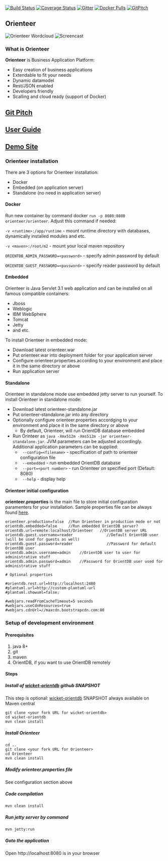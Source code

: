 [![Build Status](https://travis-ci.org/OrienteerBAP/Orienteer.svg?branch=master)](https://travis-ci.org/OrienteerBAP/Orienteer) [![Coverage Status](https://coveralls.io/repos/github/OrienteerBAP/Orienteer/badge.svg)](https://coveralls.io/github/OrienteerBAP/Orienteer) [![Gitter](https://badges.gitter.im/OrienteerBAP/Orienteer.svg)](https://gitter.im/OrienteerBAP/Orienteer?utm_source=badge&utm_medium=badge&utm_campaign=pr-badge) [![Docker Pulls](https://img.shields.io/docker/pulls/orienteer/orienteer.svg)](https://hub.docker.com/r/orienteer/orienteer/) [![GitPitch](https://gitpitch.com/assets/badge.svg)](https://gitpitch.com/OrienteerBAP/Orienteer/) 

## Orienteer

![Orienteer Wordcloud](http://orienteerbap.github.io/Orienteer/images/wordcloud.png) ![Screencast](http://orienteerbap.github.io/Orienteer/images/overview/screencasts.gif)

### What is Orienteer 

**Orienteer** is Business Application Platform: 

* Easy creation of business applications
* Extendable to fit your needs
* Dynamic datamodel
* Rest/JSON enabled
* Developers friendly
* Scalling and cloud ready (support of Docker)

## [Git Pitch](https://gitpitch.com/OrienteerBAP/Orienteer#/)
## [User Guide](https://orienteer.gitbooks.io/orienteer/content/)
## [Demo Site](https://demo.orienteer.org)

### Orienteer installation

There are 3 options for Orienteer installation:

- Docker
- Embedded (on application server)
- Standalone (no need in application server)

#### Docker

Run new container by command docker `run -p 8080:8080 orienteer/orienteer`. Adjust this command if needed:

`-v <runtime>:/app/runtime` - mount runtime directory with databases, dynamically installed modules and etc.

`-v <maven>:/root/m2` - mount your local maven repository

`ORIENTDB_ADMIN_PASSWORD=<password>` - specify admin password by default

`ORIENTDB_GUEST_PASSWORD=<password>` - specify reader password by default

#### Embedded

Orienteer is Java Servlet 3.1 web application and can be installed on all famous compatible containers:

- Jboss
- Weblogic
- IBM WebSphere
- Tomcat
- Jetty
- and etc.

To install Orienteer in embedded mode:
- Download latest orienteer.war
- Put orienteer.war into deployment folder for your application server
- Configure orienteer.properties according to your environment and place it in the same directory or above
- Run application server

#### Standalone

Orienteer in standalone mode use embedded jetty server to run yourself. To install Orienteer in standalone mode:
- Download latest orienteer-standalone.jar
- Put orienteer-standalone.jar into any directory
- Optionally configure orienteer.properties accordging to your environment and place it in the same directory or above
  - By default, Orienteer, will run OrientDB database embedded
- Run Orinteer as ```java -Xmx512m -Xms512m -jar orienteer-standalone.jar```. JVM parameters can be adjusted accordingly. Additional application parameters can be supplied:
  - ``` --config=<filename>``` - specification of path to orienteer configuration file
  - ``` --embedded``` - run embedded OrientDB database
  - ``` --port=<port number>``` - run Orienteer on specified port (Default: 8080)
  - ``` --help``` - display help

#### Orienteer initial configuration

**orienteer.properties** is the main file to store initial configuration paramenters for your installation. Sample properties file can be always found [here](https://github.com/OrienteerBAP/Orienteer/blob/master/orienteer.properties.sample).

```properties
orienteer.production=false  //Run Orienteer in production mode or not
orientdb.embedded=false     //Run embedded OrientDB server?
orientdb.url=remote:localhost/Orienteer   //OrientDB server URL
orientdb.guest.username=reader               //Default OrientDB user (will be used for guests as well)
orientdb.guest.password=reader               //Password for default OrientDB user
orientdb.admin.username=admin    //OrientDB user to user for administrative stuff
orientdb.admin.password=admin    //Password for OrientDB user used for administrative stuff

# Optional properties

#orientdb.rest.url=http://localhost:2480
#plantuml.url=http://custom-plantuml-url
#plantuml.showuml=false;

#webjars.readFromCacheTimeout=5 seconds
#webjars.useCdnResources=true
#webjars.cdnUrl=//maxcdn.bootstrapcdn.com:80
```

### Setup of development environment 

#### Prerequisites
1. java 8+
2. git
3. maven
4. OrientDB, if you want to use OrientDB remotely

#### Steps

##### Install of [wicket-orientdb](https://github.com/OrienteerBAP/wicket-orientdb) github SNAPSHOT

This step is optional: [wicket-orientdb](https://github.com/OrienteerBAP/wicket-orientdb) SNAPSHOT always available on Maven central

```
git clone <your fork URL for wicket-orientdb>
cd wicket-orientdb
mvn clean install
```

##### Install Orienteer
```
cd ..
git clone <your fork URL for Orienteer>
cd Orienteer
mvn clean install
```
##### Modify orienteer.properties file
See configuration section above

##### Code compilation
```
mvn clean install
```
##### Run jetty server by command
```
mvn jetty:run
```
##### Goto the application
Open http://localhost:8080 is in your browser

